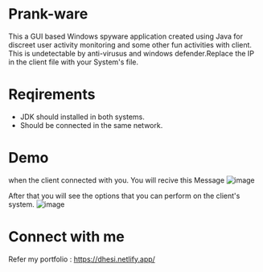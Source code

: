# Prank-ware
This a GUI based Windows spyware application created using Java for discreet user activity monitoring and some other fun activities with client. This is undetectable by anti-virusus and windows defender.Replace the IP in the client file with your System's file.
# Reqirements
- JDK should installed in both systems.
- Should be connected in the same network.
# Demo

when the client connected with you. You will recive this Message
![image](https://github.com/user-attachments/assets/35f185b4-14ac-49af-95ac-c7d0dfb2703c)

After that you will see the options that you can perform on the client's system.
![image](https://github.com/user-attachments/assets/2aec12b3-d717-43a4-8893-e4aca58f6926)

# Connect with me
Refer my portfolio : https://dhesi.netlify.app/




 
